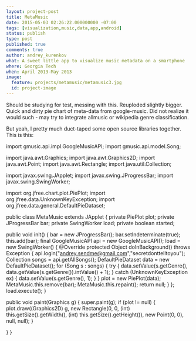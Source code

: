 ```yaml
---
layout: project-post
title: MetaMusic
date: 2015-05-03 02:26:22.000000000 -07:00
tags: [visualization,music,data,app,android]
status: publish
type: post
published: true
comments: true
author: andrey_kurenkov
what: A sweet little app to visualize music metadata on a smartphone
where: Georgia Tech
when: April 2013-May 2013
image:
  feature: projects/metamusic/metamusic3.jpg
  id: project-image
---
```

Should be studying for test, messing with this. Reuploded slightly bigger.
Quick and dirty pie chart of meta-data from google-music. Did not realize it would such - may try to integrate allmusic or wikipedia genre classification.

But yeah, I pretty much duct-taped some open source libraries together. This is this:

import gmusic.api.impl.GoogleMusicAPI;
import gmusic.api.model.Song;

import java.awt.Graphics;
import java.awt.Graphics2D;
import java.awt.Point;
import java.awt.Rectangle;
import java.util.Collection;

import javax.swing.JApplet;
import javax.swing.JProgressBar;
import javax.swing.SwingWorker;

import org.jfree.chart.plot.PiePlot;
import org.jfree.data.UnknownKeyException;
import org.jfree.data.general.DefaultPieDataset;

public class MetaMusic extends JApplet {
private PiePlot plot;
private JProgressBar bar;
private SwingWorker load;
private boolean started;

public void init() {
bar = new JProgressBar();
bar.setIndeterminate(true);
this.add(bar);
final GoogleMusicAPI api = new GoogleMusicAPI();
load = new SwingWorker() {
@Override
protected Object doInBackground() throws Exception {
api.login("andrey.sendme@gmail.com","secretdonttelltoyou");
Collection<Song> songs = api.getAllSongs();
DefaultPieDataset data = new DefaultPieDataset();
for (Song s : songs) {
try {
data.setValue(s.getGenre(), data.getValue(s.getGenre()).intValue() + 1);
} catch (UnknownKeyException ex) {
data.setValue(s.getGenre(), 1);
}
}
plot = new PiePlot(data);
MetaMusic.this.remove(bar);
MetaMusic.this.repaint();
return null;
}
};
load.execute();
}

public void paint(Graphics g) {
super.paint(g);
if (plot != null) {
plot.draw((Graphics2D) g,
new Rectangle(0, 0, (int) this.getSize().getWidth(), (int) this.getSize().getHeight()), new Point(0, 0),
null, null);
}

}
}
